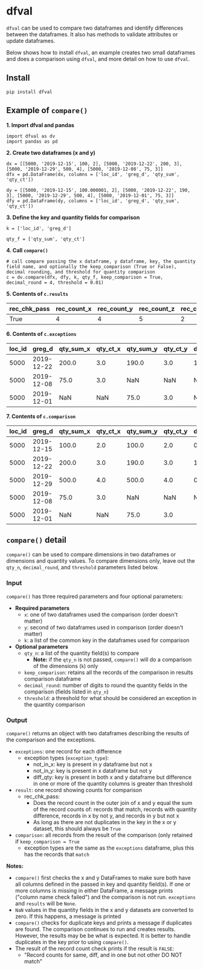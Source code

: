# dfval

`dfval` can be used to compare two dataframes and identify differences between the dataframes. It also has methods to validate attributes or update dataframes.

Below shows how to install `dfval`, an example creates two small dataframes and does a comparison using `dfval`, and more detail on how to use `dfval`.

## Install
```
pip install dfval
```

## Example of `compare()`
**1. Import dfval and pandas**
```
import dfval as dv
import pandas as pd
```

**2. Create two dataframes (x and y)**
```
dx = [[5000, '2019-12-15', 100, 2], [5000, '2019-12-22', 200, 3], [5000, '2019-12-29', 500, 4], [5000, '2019-12-08', 75, 3]]
dfx = pd.DataFrame(dx, columns = ['loc_id', 'greg_d', 'qty_sum', 'qty_ct'])

dy = [[5000, '2019-12-15', 100.000001, 2], [5000, '2019-12-22', 190, 3], [5000, '2019-12-29', 500, 4], [5000, '2019-12-01', 75, 3]]
dfy = pd.DataFrame(dy, columns = ['loc_id', 'greg_d', 'qty_sum', 'qty_ct'])
```

**3. Define the key and quantity fields for comparison**
```
k = ['loc_id', 'greg_d']

qty_f = ['qty_sum', 'qty_ct']
```

**4. Call `compare()`**
```
# call compare passing the x dataframe, y dataframe, key, the quantity field name, and optionally the keep_comparison (True or False), decimal rounding, and threshold for quantity comparison
c = dv.compare(dfx, dfy, k, qty_f, keep_comparison = True, decimal_round = 4, threshold = 0.01)
```

**5. Contents of `c.results`**

rec_chk_pass | rec_count_x | rec_count_y | rec_count_z | rec_count_same | rec_count_diff | rec_count_notinx | rec_count_notiny | rec_count_ex
-------------|-------------|-------------|-------------|----------------|----------------|------------------|------------------|-------------
True | 4 | 4 | 5 | 2 | 1 | 1 | 1 | 3

**6. Contents of `c.exceptions`**

loc_id | greg_d | qty_sum_x | qty_ct_x | qty_sum_y | qty_ct_y | diff_qty_sum | diff_qty_ct | exception_type
-------------|----------|-----------|----------|-----------|----------|--------------|-------------|----------------
5000 | 2019-12-22 | 200.0 | 3.0 | 190.0 | 3.0 | 10.0 | 0.0 | diff_qty
5000 | 2019-12-08 | 75.0 | 3.0 | NaN | NaN | NaN | NaN | not_in_y
5000 | 2019-12-01 | NaN | NaN | 75.0 | 3.0 | NaN | NaN | not_in_x

**7. Contents of `c.comparison`**

loc_id | greg_d | qty_sum_x | qty_ct_x | qty_sum_y | qty_ct_y | diff_qty_sum | diff_qty_ct | exception_type
-------------|----------|-----------|----------|-----------|----------|--------------|-------------|----------------
5000	| 2019-12-15	| 100.0 |	2.0 |	100.0 |	2.0 |	0.0 |	0.0	| match
5000 | 2019-12-22 | 200.0 | 3.0 | 190.0 | 3.0 | 10.0 | 0.0 | diff_qty
5000	| 2019-12-29	| 500.0	| 4.0	| 500.0	| 4.0	| 0.0	| 0.0	| match
5000 | 2019-12-08 | 75.0 | 3.0 | NaN | NaN | NaN | NaN | not_in_y
5000 | 2019-12-01 | NaN | NaN | 75.0 | 3.0 | | NaN | NaN | not_in_x


## `compare()` detail
`compare()` can be used to compare dimensions in two dataframes or dimensions and quantity values. To compare dimensions only, leave out the `qty_n`, `decimal_round`, and `threshold` parameters listed below.

### Input

`compare()` has three required parameters and four optional parameters:

* **Required parameters**
  * `x`: one of two dataframes used the comparison (order doesn't matter)
  * `y`: second of two dataframes used in comparison (order doesn't matter)
  * `k`: a list of the common key in the dataframes used for comparison
* **Optional parameters**
  * `qty_n`: a list of the quantity field(s) to compare
    * **Note:** if the `qty_n` is not passed, `compare()` will do a comparison of the dimensions (`k`) only
  * `keep_comparison`: retains all the records of the comparison in results comparison dataframe
  * `decimal_round`: number of digits to round the quantity fields in the comparison (fields listed in `qty_n`)
  * `threshold`: a threshold for what should be considered an exception in the quantity comparison

### Output

`compare()` returns an object with two dataframes describing the results of the comparison and the exceptions.

* `exceptions`: one record for each difference
  * exception types (`exception_type`):
    * not_in_x: key is present in y dataframe but not x
    * not_in_y: key is present in x dataframe but not y
    * diff_qty: key is present in both x and y dataframe but difference in one or more of the quantity columns is greater than threshold
* `result`: one record showing counts for comparison
  * rec_chk_pass:
    * Does the record count in the outer join of x and y equal the sum of the record counts of: records that match, records with quantity difference, records in x by not y, and records in y but not x
    * As long as there are not duplicates in the key in the x or y dataset, this should always be `True`
* `comparison`: all records from the result of the comparison (only retained if `keep_comparison = True`
  * exception types are the same as the `exceptions` dataframe, plus this has the records that `match`

**Notes:**
* `compare()` first checks the x and y DataFrames to make sure both have all columns defined in the passed in key and quantity field(s). If one or more columns is missing in either DataFrame, a message prints ("column name check failed") and the comparison is not run. `exceptions` and `results` will be `None`.
* `NaN` values in the quantity fields in the x and y datasets are converted to zero. If this happens, a message is printed
* `compare()` checks for duplicate keys and prints a message if duplicates are found. The comparison continues to run and creates results. However, the results may be be what is expected. It is better to handle duplicates in the key prior to using `compare()`.
* The result of the record count check prints if the result is `FALSE`:
  * "Record counts for same, diff, and in one but not other DO NOT match"
